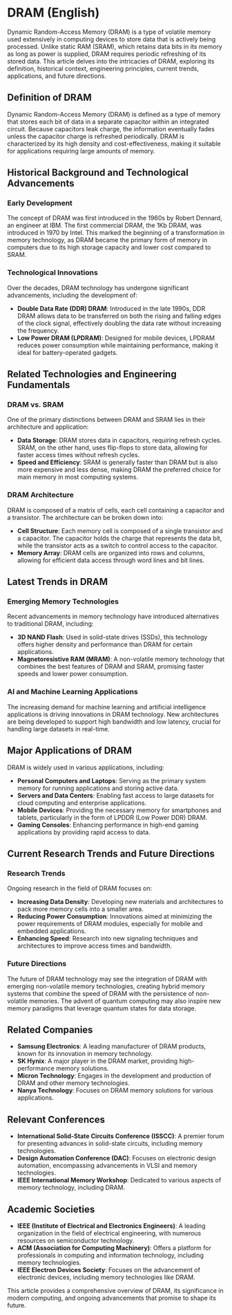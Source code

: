 # DRAM (English)

Dynamic Random-Access Memory (DRAM) is a type of volatile memory used extensively in computing devices to store data that is actively being processed. Unlike static RAM (SRAM), which retains data bits in its memory as long as power is supplied, DRAM requires periodic refreshing of its stored data. This article delves into the intricacies of DRAM, exploring its definition, historical context, engineering principles, current trends, applications, and future directions.

## Definition of DRAM

Dynamic Random-Access Memory (DRAM) is defined as a type of memory that stores each bit of data in a separate capacitor within an integrated circuit. Because capacitors leak charge, the information eventually fades unless the capacitor charge is refreshed periodically. DRAM is characterized by its high density and cost-effectiveness, making it suitable for applications requiring large amounts of memory.

## Historical Background and Technological Advancements

### Early Development

The concept of DRAM was first introduced in the 1960s by Robert Dennard, an engineer at IBM. The first commercial DRAM, the 1Kb DRAM, was introduced in 1970 by Intel. This marked the beginning of a transformation in memory technology, as DRAM became the primary form of memory in computers due to its high storage capacity and lower cost compared to SRAM.

### Technological Innovations

Over the decades, DRAM technology has undergone significant advancements, including the development of:

- **Double Data Rate (DDR) DRAM**: Introduced in the late 1990s, DDR DRAM allows data to be transferred on both the rising and falling edges of the clock signal, effectively doubling the data rate without increasing the frequency.
- **Low Power DRAM (LPDRAM)**: Designed for mobile devices, LPDRAM reduces power consumption while maintaining performance, making it ideal for battery-operated gadgets.

## Related Technologies and Engineering Fundamentals

### DRAM vs. SRAM

One of the primary distinctions between DRAM and SRAM lies in their architecture and application:

- **Data Storage**: DRAM stores data in capacitors, requiring refresh cycles. SRAM, on the other hand, uses flip-flops to store data, allowing for faster access times without refresh cycles.
- **Speed and Efficiency**: SRAM is generally faster than DRAM but is also more expensive and less dense, making DRAM the preferred choice for main memory in most computing systems.

### DRAM Architecture

DRAM is composed of a matrix of cells, each cell containing a capacitor and a transistor. The architecture can be broken down into:

- **Cell Structure**: Each memory cell is composed of a single transistor and a capacitor. The capacitor holds the charge that represents the data bit, while the transistor acts as a switch to control access to the capacitor.
- **Memory Array**: DRAM cells are organized into rows and columns, allowing for efficient data access through word lines and bit lines.

## Latest Trends in DRAM

### Emerging Memory Technologies

Recent advancements in memory technology have introduced alternatives to traditional DRAM, including:

- **3D NAND Flash**: Used in solid-state drives (SSDs), this technology offers higher density and performance than DRAM for certain applications.
- **Magnetoresistive RAM (MRAM)**: A non-volatile memory technology that combines the best features of DRAM and SRAM, promising faster speeds and lower power consumption.

### AI and Machine Learning Applications

The increasing demand for machine learning and artificial intelligence applications is driving innovations in DRAM technology. New architectures are being developed to support high bandwidth and low latency, crucial for handling large datasets in real-time.

## Major Applications of DRAM

DRAM is widely used in various applications, including:

- **Personal Computers and Laptops**: Serving as the primary system memory for running applications and storing active data.
- **Servers and Data Centers**: Enabling fast access to large datasets for cloud computing and enterprise applications.
- **Mobile Devices**: Providing the necessary memory for smartphones and tablets, particularly in the form of LPDDR (Low Power DDR) DRAM.
- **Gaming Consoles**: Enhancing performance in high-end gaming applications by providing rapid access to data.

## Current Research Trends and Future Directions

### Research Trends

Ongoing research in the field of DRAM focuses on:

- **Increasing Data Density**: Developing new materials and architectures to pack more memory cells into a smaller area.
- **Reducing Power Consumption**: Innovations aimed at minimizing the power requirements of DRAM modules, especially for mobile and embedded applications.
- **Enhancing Speed**: Research into new signaling techniques and architectures to improve access times and bandwidth.

### Future Directions

The future of DRAM technology may see the integration of DRAM with emerging non-volatile memory technologies, creating hybrid memory systems that combine the speed of DRAM with the persistence of non-volatile memories. The advent of quantum computing may also inspire new memory paradigms that leverage quantum states for data storage.

## Related Companies

- **Samsung Electronics**: A leading manufacturer of DRAM products, known for its innovation in memory technology.
- **SK Hynix**: A major player in the DRAM market, providing high-performance memory solutions.
- **Micron Technology**: Engages in the development and production of DRAM and other memory technologies.
- **Nanya Technology**: Focuses on DRAM memory solutions for various applications.

## Relevant Conferences

- **International Solid-State Circuits Conference (ISSCC)**: A premier forum for presenting advances in solid-state circuits, including memory technologies.
- **Design Automation Conference (DAC)**: Focuses on electronic design automation, encompassing advancements in VLSI and memory technologies.
- **IEEE International Memory Workshop**: Dedicated to various aspects of memory technology, including DRAM.

## Academic Societies

- **IEEE (Institute of Electrical and Electronics Engineers)**: A leading organization in the field of electrical engineering, with numerous resources on semiconductor technology.
- **ACM (Association for Computing Machinery)**: Offers a platform for professionals in computing and information technology, including memory technologies.
- **IEEE Electron Devices Society**: Focuses on the advancement of electronic devices, including memory technologies like DRAM.

This article provides a comprehensive overview of DRAM, its significance in modern computing, and ongoing advancements that promise to shape its future.